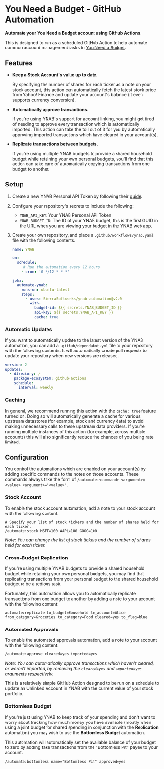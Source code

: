 # You Need a Budget - GitHub Automation
**Automate your You Need a Budget account using GitHub Actions.**

This is designed to run as a scheduled GitHub Action to help automate
common account management tasks in [You Need a Budget](https://www.youneedabudget.com/).

## Features
 - **Keep a Stock Account's value up to date.**

    By specifying the number of shares for each ticker as a note on your stock account,
    this action can automatically fetch the latest stock price from Yahoo! Finance and
    update your account's balance (it even supports currency conversion).

 - **Automatically approve transactions.**

    If you're using YNAB's support for account linking, you might get tired of needing
    to approve every transaction which is automatically imported. This action can take
    the toil out of it for you by automatically approving imported transactions which
    have cleared in your account(s).

- **Replicate transactions between budgets.**

    If you're using multiple YNAB budgets to provide a shared household budget while retaining
    your own personal budgets, you'll find that this action can take care of automatically
    copying transactions from one budget to another.

## Setup
1. Create a new YNAB Personal API Token by following their [guide](https://api.youneedabudget.com/#personal-access-tokens).
2. Configure your repository's secrets to include the following:
   - `YNAB_API_KEY`: Your YNAB Personal API Token
   - `YNAB_BUDGET_ID`: The ID of your YNAB budget, this is the first GUID in the URL when you are viewing your budget in the YNAB web app.
3. Create your own repository, and place a `.github/workflows/ynab.yaml` file with the following contents.
   
   ```yaml
   name: YNAB

   on:
     schedule:
        # Run the automation every 12 hours
       - cron: '0 */12 * * *'

   jobs:
     automate-ynab:
       runs-on: ubuntu-latest
       steps:
         - uses: SierraSoftworks/ynab-automation@v2.0
           with:
             budget-id: ${{ secrets.YNAB_BUDGET_ID }}
             api-key: ${{ secrets.YNAB_API_KEY }}
             cache: true
   ```

### Automatic Updates
If you want to automatically update to the latest version of the YNAB automation, you can add a `.github/dependabot.yml` file
to your repository with the following contents. It will automatically create pull requests to update your repository when new
versions are released.

```yaml
version: 2
updates:
  - directory: /
    package-ecosystem: github-actions
    schedule:
      interval: weekly
```

### Caching
In general, we recommend running this action with the `cache: true` feature turned on. Doing so will automatically generate a
cache for various upstream datastores (for example, stock and currency data) to avoid making unnecessary calls to these upstream
data providers. If you're running multiple instances of this action (for example, across multiple accounts) this will also significantly
reduce the chances of you being rate limited.

## Configuration
You control the automations which are enabled on your account(s) by adding specific
commands to the notes on those accounts. These commands always take the form of
`/automate:<command> <argument>=<value> <argument>="<value>"`.

### Stock Account
To enable the stock account automation, add a note to your stock account with the
following content:

```
# Specify your list of stock tickers and the number of shares held for each ticker.
/automate:stock MSFT=100 AAPL=100 GOOG=100
```

*Note: You can change the list of stock tickers and the number of shares held for each ticker.*

### Cross-Budget Replication
If you're using multiple YNAB budgets to provide a shared household budget while retaining
your own personal budgets, you may find that replicating transactions from your personal
budget to the shared household budget to be a tedious task.

Fortunately, this automation allows you to automatically replicate transactions from one
budget to another by adding a note to your account with the following content:

```
automate:replicate to_budget=Household to_account=Alice from_category=Groceries to_category=Food cleared=yes to_flag=blue
```

### Automated Approvals
To enable the automated approvals automation, add a note to your account with the
following content:

```
/automate:approve cleared=yes imported=yes
```

*Note: You can automatically approve transactions which haven't cleared, or weren't imported, by removing the `cleared=yes` and `imported=yes` arguments respectively.*

This is a relatively simple GitHub Action designed to be run on a schedule to
update an Unlinked Account in YNAB with the current value of your stock portfolio.

### Bottomless Budget
If you're just using YNAB to keep track of your spending and don't want to worry
about tracking how much money you have available (mostly when using a joint budget
for shared spending in conjunction with the **Replication** automation) you may
wish to use the **Bottomless Budget** automation.

This automation will automatically set the available balance of your budget to
zero by adding fake transactions from the "Bottomless Pit" payee to your account.

```
/automate:bottomless name="Bottomless Pit" approved=yes
```

